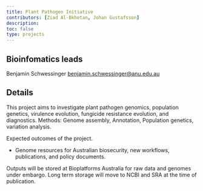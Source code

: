 ```yaml
---
title: Plant Pathogen Initiative
contributors: [Ziad Al-Bkhetan, Johan Gustafsson]
description: 
toc: false
type: projects
---
```


## Bioinfomatics leads

Benjamin Schwessinger <benjamin.schwessinger@anu.edu.au>

## Details

This project aims to investigate plant pathogen genomics, population genetics, virulence evolution, fungicide resistance evolution, and diagnostics. 
Methods: Genome assembly, Annotation, Population genetics, variation analysis. 

Expected outcomes of the project.

+ Genome resources for Australian biosecurity, new workflows, publications, and policy documents.

Outputs will be stored at Bioplatforms Australia for raw data and genomes under embargo. Long term storage will move to NCBI and SRA at the time of publication.
